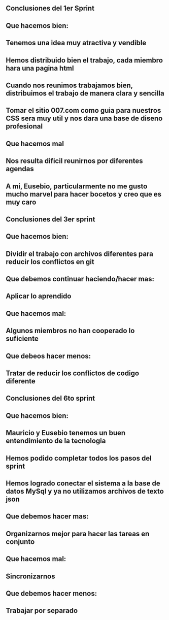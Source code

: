 ## Conclusiones del 1er Sprint

## Que hacemos bien:
## Tenemos una idea muy atractiva y vendible
## Hemos distribuido bien el trabajo, cada miembro hara una pagina html
## Cuando nos reunimos trabajamos bien, distribuimos el trabajo de manera clara y sencilla
## Tomar el sitio 007.com como guia para nuestros CSS sera muy util y nos dara una base de diseno profesional

## Que hacemos mal
## Nos resulta dificil reunirnos por diferentes agendas
## A mi, Eusebio, particularmente no me gusto mucho marvel para hacer bocetos y creo que es muy caro

## Conclusiones del 3er sprint

## Que hacemos bien:
## Dividir el trabajo con archivos diferentes para reducir los conflictos en git

## Que debemos continuar haciendo/hacer mas:
## Aplicar lo aprendido

## Que hacemos mal:
## Algunos miembros no han cooperado lo suficiente

## Que debeos hacer menos:
## Tratar de reducir los conflictos de codigo diferente

## Conclusiones del 6to sprint

## Que hacemos bien:
## Mauricio y Eusebio tenemos un buen entendimiento de la tecnologia
## Hemos podido completar todos los pasos del sprint
## Hemos logrado conectar el sistema a la base de datos MySql y ya no utilizamos archivos de texto json

## Que debemos hacer mas:
## Organizarnos mejor para hacer las tareas en conjunto

## Que hacemos mal:
## Sincronizarnos

## Que debemos hacer menos:
## Trabajar por separado

